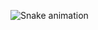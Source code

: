 ![Snake animation](https://github.com/seu-usuário-aqui/angelosachet/blob/output/github-contribution-grid-snake.svg)
